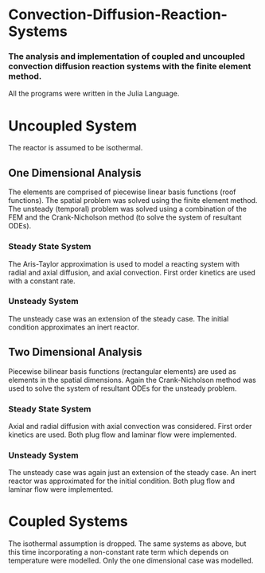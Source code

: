 Convection-Diffusion-Reaction-Systems
=====================================

### The analysis and implementation of coupled and uncoupled convection diffusion reaction systems with the finite element method.
All the programs were written in the Julia Language.

# Uncoupled System
The reactor is assumed to be isothermal.

## One Dimensional Analysis
The elements are comprised of piecewise linear basis functions (roof functions). The spatial problem was solved using the finite element method. The unsteady (temporal) problem was solved using a combination of the FEM and the Crank-Nicholson method (to solve the system of resultant ODEs).

### Steady State System
The Aris-Taylor approximation is used to model a reacting system with radial and axial diffusion, and axial convection. First order kinetics are used with a constant rate.

### Unsteady System
The unsteady case was an extension of the steady case. The initial condition approximates an inert reactor.

## Two Dimensional Analysis
Piecewise bilinear basis functions (rectangular elements) are used as elements in the spatial dimensions. Again the Crank-Nicholson method was used to solve the system of resultant ODEs for the unsteady problem.

### Steady State System
Axial and radial diffusion with axial convection was considered. First order kinetics are used. Both plug flow and laminar flow were implemented.

### Unsteady System
The unsteady case was again just an extension of the steady case. An inert reactor was approximated for the initial condition. Both plug flow and laminar flow were implemented.

# Coupled Systems
The isothermal assumption is dropped. The same systems as above, but this time incorporating a non-constant rate term which depends on temperature were modelled. Only the one dimensional case was modelled.
